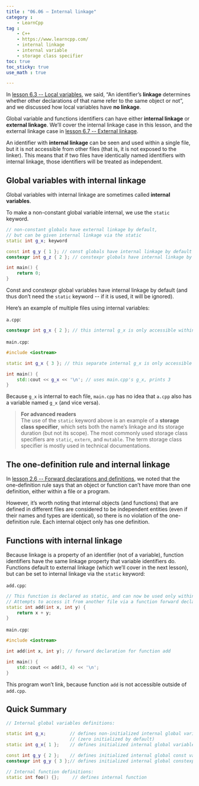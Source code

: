 ```yaml
---
title : "06.06 — Internal linkage"
category :
    - LearnCpp
tag : 
    - C++
    - https://www.learncpp.com/
    - internal linkage
    - internal variable
    - storage class specifier
toc: true  
toc_sticky: true 
use_math : true

---
```



In [lesson 6.3 -- Local variables](https://www.learncpp.com/cpp-tutorial/local-variables/), we said, “An identifier’s **linkage** determines whether other declarations of that name refer to the same object or not”, and we discussed how local variables have **no linkage**.

Global variable and functions identifiers can have either **internal linkage** or **external linkage**. We’ll cover the internal linkage case in this lesson, and the external linkage case in [lesson 6.7 -- External linkage](https://www.learncpp.com/cpp-tutorial/external-linkage/).

An identifier with **internal linkage** can be seen and used within a single file, but it is not accessible from other files (that is, it is not exposed to the linker). This means that if two files have identically named identifiers with internal linkage, those identifiers will be treated as independent.


## Global variables with internal linkage

Global variables with internal linkage are sometimes called **internal variables**.

To make a non-constant global variable internal, we use the `static` keyword.

```c++
// non-constant globals have external linkage by default,
// but can be given internal linkage via the static 
static int g_x; keyword

const int g_y { 1 }; // const globals have internal linkage by default
constexpr int g_z { 2 }; // constexpr globals have internal linkage by default

int main() {
    return 0;
}
```

Const and constexpr global variables have internal linkage by default (and thus don’t need the `static` keyword -- if it is used, it will be ignored).

Here’s an example of multiple files using internal variables:

`a.cpp`:

```c++
constexpr int g_x { 2 }; // this internal g_x is only accessible within a.cpp
```

`main.cpp`:

```c++
#include <iostream>

static int g_x { 3 }; // this separate internal g_x is only accessible within main.cpp

int main() {
    std::cout << g_x << '\n'; // uses main.cpp's g_x, prints 3
}
```

Because `g_x` is internal to each file, `main.cpp` has no idea that `a.cpp` also has a variable named `g_x` (and vice versa).

>**For advanced readers**  
The use of the `static` keyword above is an example of a **storage class specifier**, which sets both the name’s linkage and its storage duration (but not its scope). The most commonly used storage class specifiers are `static`, `extern`, and `mutable`. The term storage class specifier is mostly used in technical documentations.


## The one-definition rule and internal linkage

In [lesson 2.6 -- Forward declarations and definitions](https://www.learncpp.com/cpp-tutorial/forward-declarations/), we noted that the one-definition rule says that an object or function can’t have more than one definition, either within a file or a program.

However, it’s worth noting that internal objects (and functions) that are defined in different files are considered to be independent entities (even if their names and types are identical), so there is no violation of the one-definition rule. Each internal object only has one definition.


## Functions with internal linkage

Because linkage is a property of an identifier (not of a variable), function identifiers have the same linkage property that variable identifiers do. Functions default to external linkage (which we’ll cover in the next lesson), but can be set to internal linkage via the `static` keyword:

`add.cpp`:

```c++
// This function is declared as static, and can now be used only within this file
// Attempts to access it from another file via a function forward declaration will fail
static int add(int x, int y) {
    return x + y;
}
```

`main.cpp`:

```c++
#include <iostream>

int add(int x, int y); // forward declaration for function add

int main() {
    std::cout << add(3, 4) << '\n';
}
```

This program won’t link, because function `add` is not accessible outside of `add.cpp`.


## Quick Summary

```c++
// Internal global variables definitions:

static int g_x;         // defines non-initialized internal global variable
                        // (zero initialized by default)
static int g_x{ 1 };    // defines initialized internal global variable

const int g_y { 2 };    // defines initialized internal global const variable
constexpr int g_y { 3 };// defines initialized internal global constexpr variable

// Internal function definitions:
static int foo() {};     // defines internal function
```



